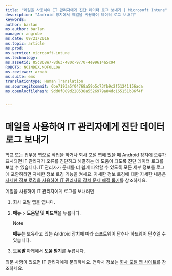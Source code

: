 ```yaml
---
title: "메일을 사용하여 IT 관리자에게 진단 데이터 로그 보내기 | Microsoft Intune"
description: "Android 장치에서 메일을 사용하여 데이터 로그 보내기"
keywords: 
author: barlan
ms.author: barlan
manager: angrobe
ms.date: 09/21/2016
ms.topic: article
ms.prod: 
ms.service: microsoft-intune
ms.technology: 
ms.assetid: 85c868e7-8d63-480c-9770-4e99614a5c94
ROBOTS: NOINDEX,NOFOLLOW
ms.reviewer: arnab
ms.suite: ems
translationtype: Human Translation
ms.sourcegitcommit: 6be7193a5f04768a59b5c73fb9c2f51241156ada
ms.openlocfilehash: 9dd0f089d220538a5526979a84dc165151b86f4f


---
```



# 메일을 사용하여 IT 관리자에게 진단 데이터 로그 보내기

학교 또는 업무용 앱으로 작업을 하거나 회사 포털 앱에 있을 때 Android 장치에 오류가 표시되면 IT 관리자가 오류를 진단하고 해결하는 데 도움이 되도록 진단 데이터 로그를 보낼 수 있습니다. IT 관리자가 문제를 더 쉽게 파악할 수 있도록 모든 세부 정보를 로그에 포함하려면 자세한 정보 로깅 기능을 켜세요. 자세한 정보 로깅에 대한 자세한 내용은 [자세한 정보 로깅을 사용하여 IT 관리자의 장치 문제 해결 돕기](use-verbose-logging-to-help-your-it-administrator-fix-device-issues-android.md)를 참조하세요.

메일을 사용하여 IT 관리자에게 로그를 보내려면

1.  회사 포털 앱을 엽니다.

2.  **메뉴** &gt;  **도움말 및 피드백**을 누릅니다.

    > [!NOTE]
    > **메뉴**는 보유하고 있는 Android 장치에 따라 소프트웨어 단추나 하드웨어 단추일 수 있습니다.

3.  **도움말** 아래에서 **도움 받기**를 누릅니다.

의문 사항이 있으면 IT 관리자에게 문의하세요. 연락처 정보는 [회사 포털 웹 사이트](http://portal.manage.microsoft.com)를 참조하세요.



<!--HONumber=Oct16_HO2-->


